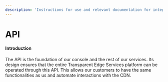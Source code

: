 ```yaml
---
description: 'Instructions for use and relevant documentation for integration with our API:'
---
```


# API

#### Introduction

The API is the foundation of our console and the rest of our services. Its design ensures that the entire Transparent Edge Services platform can be operated through this API. This allows our customers to have the same functionalities as us and automate interactions with the CDN.
